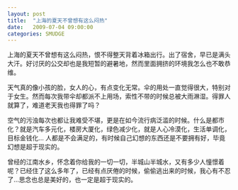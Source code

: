 ```yaml
---
layout: post
title:  "上海的夏天不曾想有这么闷热"
date:   2009-07-04 09:00:00
categories: SMUDGE
---
```


上海的夏天不曾想有这么闷热，恨不得整天背着冰箱出行。出了宿舍，早已是满头大汗。好讨厌的公交却也是我短暂的避暑地，然而里面拥挤的环境我怎么也不敢恭维。



天气真的像小孩的脸，女人的心，有点变化无常。伞的用处一直觉得很大，特别对于女生。然而每次我带伞却都派不上用场，索性不带的时候总被大雨淋湿。得罪人就算了，难道老天我也得罪了吗？



空气的污浊每次也都让我难受不堪，更是在如今流行病泛滥的时候。什么是都市化？就是汽车多元化，楼房大厦化，绿色减少化，就是人心冷漠化，生活单调化，目标金钱化…    人都是不会满足的，有时候自己幻想的东西还是不要拥有好，毕竟幻想是超于现实的。



曾经的江南水乡，怀念着你给我的一切一切，半城山半城水，又有多少人憧憬着呢？已经住了这么多年了，已经有点厌倦的时候，偷偷逃出来的时候，我心有不忍了…思念也总是美好的，也一定是超于现实的。